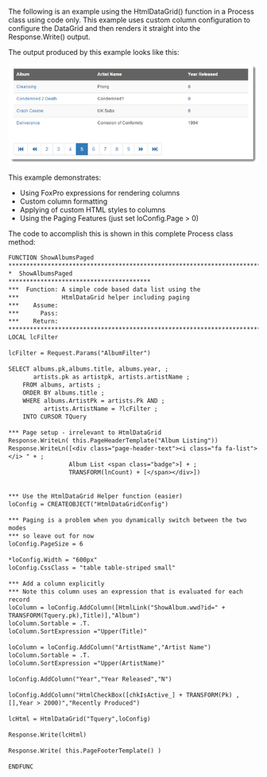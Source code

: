 The following is an example using the HtmlDataGrid() function in a Process class using code only. This example uses custom column configuration to configure the DataGrid and then renders it straight into the Response.Write() output.

The output produced by this example looks like this:

![](/images/stepbystep/HtmlDataGrid.png)

This example demonstrates:

* Using FoxPro expressions for rendering columns
* Custom column formatting
* Applying of custom HTML styles to columns
* Using the Paging Features (just set loConfig.Page > 0)

The code to accomplish this is shown in this complete Process class method:

```foxpro
FUNCTION ShowAlbumsPaged
************************************************************************
*  ShowAlbumsPaged
****************************************
***  Function: A simple code based data list using the 
***            HtmlDataGrid helper including paging
***    Assume:
***      Pass:
***    Return:
************************************************************************
LOCAL lcFilter

lcFilter = Request.Params("AlbumFilter")

SELECT albums.pk,albums.title, albums.year, ;
       artists.pk as artistpk, artists.artistName ;
    FROM albums, artists ;
    ORDER BY albums.title ;
	WHERE albums.ArtistPk = artists.Pk AND ;
	      artists.ArtistName = ?lcFilter ;	
    INTO CURSOR TQuery

*** Page setup - irrelevant to HtmlDataGrid
Response.WriteLn( this.PageHeaderTemplate("Album Listing"))
Response.WriteLn([<div class="page-header-text"><i class="fa fa-list"></i> " + ;
                 Album List <span class="badge">] + ;
                 TRANSFORM(lnCount) + [</span></div>])

 
*** Use the HtmlDataGrid Helper function (easier)
loConfig = CREATEOBJECT("HtmlDataGridConfig")

*** Paging is a problem when you dynamically switch between the two modes
*** so leave out for now
loConfig.PageSize = 6

*loConfig.Width = "600px"
loConfig.CssClass = "table table-striped small"

*** Add a column explicitly
*** Note this column uses an expression that is evaluated for each record
loColumn = loConfig.AddColumn([HtmlLink("ShowAlbum.wwd?id=" + TRANSFORM(Tquery.pk),Title)],"Album")
loColumn.Sortable = .T.
loColumn.SortExpression ="Upper(Title)"

loColumn = loConfig.AddColumn("ArtistName","Artist Name")
loColumn.Sortable = .T.
loColumn.SortExpression ="Upper(ArtistName)"

loConfig.AddColumn("Year","Year Released","N")

loConfig.AddColumn("HtmlCheckBox([chkIsActive_] + TRANSFORM(Pk) ,[],Year > 2000)","Recently Produced")

lcHtml = HtmlDataGrid("Tquery",loConfig)

Response.Write(lcHtml)
       
Response.Write( this.PageFooterTemplate() )   

ENDFUNC
```